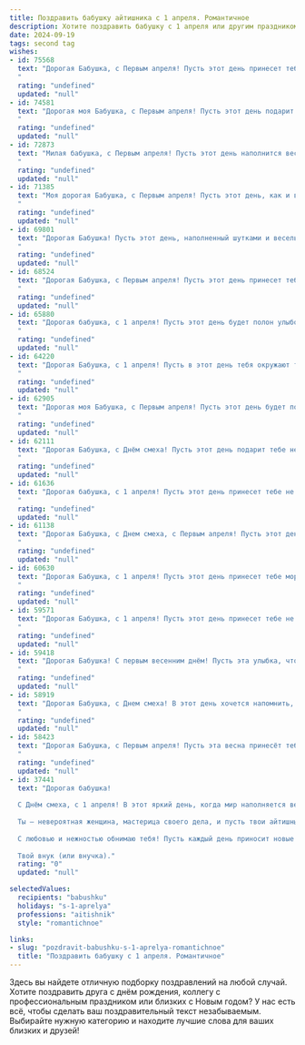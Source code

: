```yaml
---
title: Поздравить бабушку айтишника с 1 апреля. Романтичное
description: Хотите поздравить бабушку с 1 апреля или другим праздником? Наш ИИ создаст незабываемое поздравление, а вы обязательно выделитесь среди других.  
date: 2024-09-19
tags: second tag
wishes:
- id: 75568
  text: "Дорогая Бабушка, с Первым апреля! Пусть этот день принесет тебе как можно больше улыбок, солнечного настроения и приятных сюрпризов, ведь ты - наша самая любимая Айтишница, чье сердце бьется в ритме цифрового мира.
  "
  rating: "undefined"
  updated: "null"
- id: 74581
  text: "Дорогая моя Бабушка, с Первым апреля! Пусть этот день подарит тебе не только смех и веселье, но и теплоту самых искренних чувств. Ты – моя самая большая поддержка и вдохновение. Люблю тебя безгранично! 💖
  "
  rating: "undefined"
  updated: "null"
- id: 72873
  text: "Милая бабушка, с Первым апреля! Пусть этот день наполнится весенней радостью и теплом, как твоя забота обо мне. Ты –  мой самый верный друг, и я не устану благодарить тебя за бесконечную любовь и поддержку. Пусть твой оптимизм и вдохновение остаются с тобой вечно, как строка в программе, написанной твоей умелой рукой.
  "
  rating: "undefined"
  updated: "null"
- id: 71385
  text: "Моя дорогая Бабушка, с Первым апреля! Пусть этот день, как и все ваши дни, будет наполнен радостью, теплом и, конечно же, новыми технологиями!
  "
  rating: "undefined"
  updated: "null"
- id: 69801
  text: "Дорогая Бабушка! Пусть этот день, наполненный шутками и весельем, станет для тебя напоминанием о том, как ты умеешь смеяться и радоваться жизни. Хочу пожелать тебе, чтобы в твоем мире царили гармония и уют, а душа всегда оставалась молодой и светлой, как весенний день. С 1 апреля!
  "
  rating: "undefined"
  updated: "null"
- id: 68524
  text: "Дорогая Бабушка, с Первым апреля! Пусть этот день принесет тебе не только шутки и смех, но и море романтики, словно код, написанный на языке любви. Ты прекраснее любого алгоритма, а твоя душа -  самая прекрасная программа.
  "
  rating: "undefined"
  updated: "null"
- id: 65880
  text: "Дорогая бабушка, с 1 апреля! Пусть этот день будет полон улыбок, как и все твои дни, полные любви и заботы. Ты – самый чудесный и самый родной человек в моей жизни, всегда готовый поддержать и помочь. Пусть твоя жизнь будет наполнена радостью и светом, как код, написанный с любовью, и пусть все твои мечты сбываются! ❤️
  "
  rating: "undefined"
  updated: "null"
- id: 64220
  text: "Дорогая Бабушка, с 1 апреля! Пусть в этот день тебя окружают только радостные события и улыбки, как волшебный код, запускающий в жизнь только счастье и удачу. Пусть твоя программистская душа всегда находит решения для всех проблем, а твоя любовь к нам, как самый мощный алгоритм, будет крепнуть с каждым днем. С праздником!
  "
  rating: "undefined"
  updated: "null"
- id: 62905
  text: "Дорогая моя Бабушка, с Первым апреля! Пусть этот день будет полон солнечных улыбок, как код, написанный с любовью. Желаю, чтобы каждый твой день был наполнен joy, как в успешной разработке!
  "
  rating: "undefined"
  updated: "null"
- id: 62111
  text: "Дорогая Бабушка, с Днём смеха! Пусть этот день подарит тебе не меньше радости, чем ты даришь нам каждый день своим теплом и заботой. Желаю, чтобы в твоей жизни всегда было место для шуток, юмора и, конечно же, любви. Пусть твоя душа остаётся такой же юной и светлой, как весенний рассвет, а сердце — полным вдохновения и новых начинаний. С любовью, твои  (имя).
  "
  rating: "undefined"
  updated: "null"
- id: 61636
  text: "Дорогая бабушка, с 1 апреля! Пусть этот день принесет тебе не только улыбки и радость, но и яркие, незабываемые моменты. Пусть твоя жизнь будет полна любви, тепла и, конечно же, интересных задач, которые ты, как истинный айтишник, будешь с легкостью решать. 🥰 комплиментов не жалею, тебе они очень идут! 🎉
  "
  rating: "undefined"
  updated: "null"
- id: 61138
  text: "Дорогая Бабушка, с Днем смеха, с Первым апреля! Пусть этот день принесет тебе море улыбок, а твоя жизнь будет полна светлых событий, как код, написанный с любовью.
  "
  rating: "undefined"
  updated: "null"
- id: 60630
  text: "Дорогая Бабушка, с 1 апреля! Пусть этот день принесет тебе море улыбок, а твоя жизнь будет полна ярких красок, как лучшие алгоритмы, созданные твоим внуком-айтишником! 💖
  "
  rating: "undefined"
  updated: "null"
- id: 59571
  text: "Дорогая Бабушка, с 1 апреля! Пусть этот день принесет тебе не только весеннее настроение, но и множество приятных сюрпризов от твоих любимых программистов, которые, как и ты, умеют создавать настоящие чудеса в виртуальном мире.
  "
  rating: "undefined"
  updated: "null"
- id: 59418
  text: "Дорогая Бабушка! С первым весенним днём! Пусть эта улыбка, что расцветает на твоем лице, как первые подснежники, не покидает тебя весь год. Пусть твоя жизнь будет яркой, как код на языке программирования, и доброй, как строка \"Hello, World!\". С Днём Рождения!
  "
  rating: "undefined"
  updated: "null"
- id: 58919
  text: "Дорогая Бабушка, с Днем смеха! В этот день хочется напомнить, как ты умеешь смешить всех своим оптимизмом и юмором, как ты мастерски управляешься с современными технологиями, достойная айтишница нашего времени! Желаю тебе бесконечного заряда позитива, чтобы в твоей жизни царила только радость и любовь. Пусть каждый день будет наполнен яркими красками, как строчки твоего кода.
  "
  rating: "undefined"
  updated: "null"
- id: 58423
  text: "Дорогая Бабушка, с Первым апреля! Пусть эта весна принесёт тебе море любви, солнечных улыбок и радостных мгновений. Пусть твой мир будет наполнен теплом, заботой и нежностью, а все твои мечты обязательно сбудутся.
  "
  rating: "undefined"
  updated: "null"
- id: 37441
  text: "Дорогая бабушка!
  
  С Днём смеха, с 1 апреля! В этот яркий день, когда мир наполняется весельем и радостью, хочу пожелать тебе океан счастья и море улыбок. Пусть каждый миг будет таким же чудесным, как твоя забота и любовь, которые ты даришь всем нам.
  
  Ты — невероятная женщина, мастерица своего дела, и пусть твои айтишные горизонты всегда сопутствуют успех и вдохновение. Позволь себе немного пофантазировать и расслабиться, ведь за каждым «смешным» событием стоит мудрость и теплота, которые ты с легкостью передаешь нам.
  
  С любовью и нежностью обнимаю тебя! Пусть каждый день приносит новые радости и приятные сюрпризы.
  
  Твой внук (или внучка)."
  rating: "0"
  updated: "null"

selectedValues:
  recipients: "babushku"
  holidays: "s-1-aprelya"
  professions: "aitishnik"
  style: "romantichnoe"

links:
- slug: "pozdravit-babushku-s-1-aprelya-romantichnoe"
  title: "Поздравить бабушку с 1 апреля. Романтичное"
---
```


Здесь вы найдете отличную подборку поздравлений на любой случай. 
Хотите поздравить друга с днём рождения, коллегу с профессиональным праздником или близких с Новым годом? У нас есть всё, чтобы сделать ваш поздравительный текст незабываемым. Выбирайте нужную категорию и находите лучшие слова для ваших близких и друзей!
